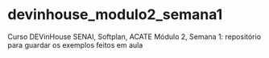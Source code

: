 # devinhouse_modulo2_semana1
Curso DEVinHouse
SENAI, Softplan, ACATE
Módulo 2, Semana 1: repositório para guardar os exemplos feitos em aula
